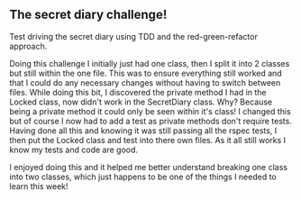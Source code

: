 ## The secret diary challenge!

Test driving the secret diary using TDD and the red-green-refactor approach.

Doing this challenge I initially just had one class, then I split it into 2 classes but still within the one file. This was to ensure everything still worked and that I could do any necessary changes without having to switch between files. While doing this bit, I discovered the private method I had in the Locked class, now didn't work in the SecretDiary class. Why? Because being a private method it could only be seen within it's class! I changed this but of course I now had to add a test as private methods don't require tests. Having done all this and knowing it was still passing all the rspec tests, I then put the Locked class and test into there own files. As it all still works I know my tests and code are good.

I enjoyed doing this and it helped me better understand breaking one class into two classes, which just happens to be one of the things I needed to learn this week!
